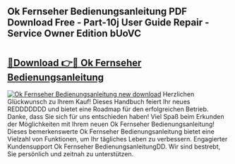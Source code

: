 ## Ok Fernseher Bedienungsanleitung PDF Download Free - Part-10j User Guide Repair - Service Owner Edition bUoVC

# <h2><a href="http://df1lct.blite.top/?on=Ok+Fernseher+Bedienungsanleitung">🔗Download 👉🔴 Ok Fernseher Bedienungsanleitung</a></h2>

[![Ok Fernseher Bedienungsanleitung new download](https://i.imgur.com/lujVjoI.png)](http://df1lct.blite.top/?on=Ok+Fernseher+Bedienungsanleitung)
Herzlichen Glückwunsch zu Ihrem Kauf! Dieses Handbuch feiert Ihr neues REDDDDDDD und bietet eine Roadmap für den erfolgreichen Betrieb. Danke, dass Sie sich für uns entschieden haben! Viel Spaß beim Erkunden der Möglichkeiten mit Ihrem neuen Ok Fernseher Bedienungsanleitung! Dieses bemerkenswerte Ok Fernseher Bedienungsanleitung bietet eine Vielzahl von Funktionen, um Ihr tägliches Leben zu verbessern. Engagierter Kundensupport Ok Fernseher BedienungsanleitungDD. Wir sind bestrebt, Sie persönlich und zeitnah zu unterstützen.
